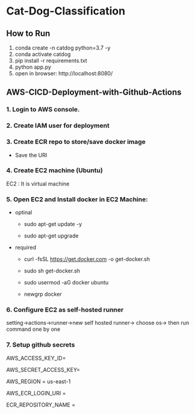 # Cat-Dog-Classification

## How to Run

1. conda create -n catdog python=3.7 -y
2. conda activate catdog
3. pip install -r requirements.txt
4. python app.py
5. open in browser: http://localhost:8080/

## AWS-CICD-Deployment-with-Github-Actions

### 1. Login to AWS console.

### 2. Create IAM user for deployment

### 3. Create ECR repo to store/save docker image
- Save the URI

### 4. Create EC2 machine (Ubuntu)
EC2 : It is virtual machine

### 5. Open EC2 and Install docker in EC2 Machine:
- optinal
    - sudo apt-get update -y

    - sudo apt-get upgrade

- required

    - curl -fsSL https://get.docker.com -o get-docker.sh

    - sudo sh get-docker.sh

    - sudo usermod -aG docker ubuntu

    - newgrp docker

### 6. Configure EC2 as self-hosted runner
setting->actions->runner->new self hosted runner-> choose os-> then run command one by one

### 7. Setup github secrets
AWS_ACCESS_KEY_ID=

AWS_SECRET_ACCESS_KEY=

AWS_REGION = us-east-1

AWS_ECR_LOGIN_URI = 

ECR_REPOSITORY_NAME = 